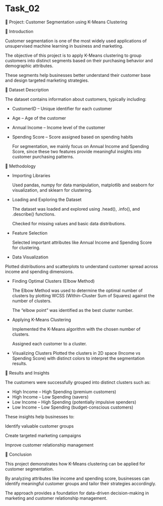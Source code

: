 # Task_02

📘  Project: Customer Segmentation using K-Means Clustering


🔹 Introduction

Customer segmentation is one of the most widely used applications of unsupervised machine learning in business and marketing.

The objective of this project is to apply K-Means clustering to group customers into distinct segments based on their purchasing behavior and demographic attributes.

These segments help businesses better understand their customer base and design targeted marketing strategies.

🔹 Dataset Description

The dataset contains information about customers, typically including:

- CustomerID – Unique identifier for each customer

- Age – Age of the customer

- Annual Income – Income level of the customer

- Spending Score – Score assigned based on spending habits

  For segmentation, we mainly focus on Annual Income and Spending Score, since these two features provide meaningful insights into customer purchasing patterns.

🔹 Methodology

- Importing Libraries

  Used pandas, numpy for data manipulation, matplotlib and seaborn for visualization, and sklearn for clustering.

- Loading and Exploring the Dataset

  The dataset was loaded and explored using .head(), .info(), and .describe() functions.

  Checked for missing values and basic data distributions.

- Feature Selection
  
  Selected important attributes like Annual Income and Spending Score for clustering.

- Data Visualization

Plotted distributions and scatterplots to understand customer spread across income and spending dimensions.

- Finding Optimal Clusters (Elbow Method)

  The Elbow Method was used to determine the optimal number of clusters by plotting WCSS (Within-Cluster Sum of Squares) against the number of clusters.

  The “elbow point” was identified as the best cluster number.

- Applying K-Means Clustering
  
  Implemented the K-Means algorithm with the chosen number of clusters.
  
  Assigned each customer to a cluster.

- Visualizing Clusters
  Plotted the clusters in 2D space (Income vs Spending Score) with distinct colors to interpret the segmentation results.

🔹 Results and Insights

  The customers were successfully grouped into distinct clusters such as:

- High Income – High Spending (premium customers)
- High Income – Low Spending (savers)
- Low Income – High Spending (potentially impulsive spenders)
- Low Income – Low Spending (budget-conscious customers)

These insights help businesses to:

Identify valuable customer groups

Create targeted marketing campaigns

Improve customer relationship management

🔹 Conclusion

This project demonstrates how K-Means clustering can be applied for customer segmentation. 

By analyzing attributes like income and spending score, businesses can identify meaningful customer groups and tailor their strategies accordingly. 

The approach provides a foundation for data-driven decision-making in marketing and customer relationship management.
